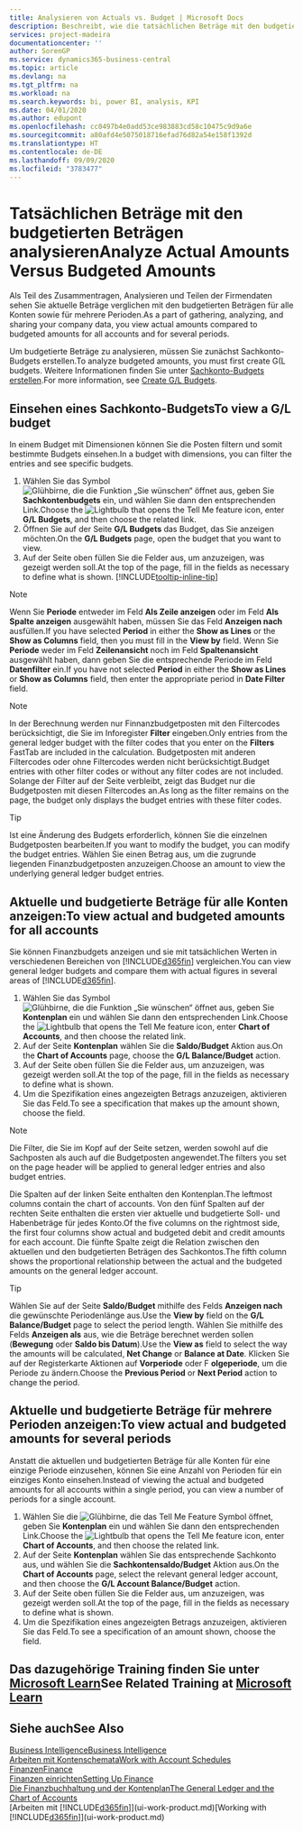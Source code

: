 ```yaml
---
title: Analysieren von Actuals vs. Budget | Microsoft Docs
description: Beschreibt, wie die tatsächlichen Beträge mit den budgetierten Beträgen analysiert werden.
services: project-madeira
documentationcenter: ''
author: SorenGP
ms.service: dynamics365-business-central
ms.topic: article
ms.devlang: na
ms.tgt_pltfrm: na
ms.workload: na
ms.search.keywords: bi, power BI, analysis, KPI
ms.date: 04/01/2020
ms.author: edupont
ms.openlocfilehash: cc0497b4e0add53ce983883cd58c10475c9d9a6e
ms.sourcegitcommit: a80afd4e5075018716efad76d82a54e158f1392d
ms.translationtype: HT
ms.contentlocale: de-DE
ms.lasthandoff: 09/09/2020
ms.locfileid: "3783477"
---
```

# <a name="analyze-actual-amounts-versus-budgeted-amounts"></a><span data-ttu-id="768b8-103">Tatsächlichen Beträge mit den budgetierten Beträgen analysieren</span><span class="sxs-lookup"><span data-stu-id="768b8-103">Analyze Actual Amounts Versus Budgeted Amounts</span></span>
<span data-ttu-id="768b8-104">Als Teil des Zusammentragen, Analysieren und Teilen der Firmendaten sehen Sie aktuelle Beträge verglichen mit den budgetierten Beträgen für alle Konten sowie für mehrere Perioden.</span><span class="sxs-lookup"><span data-stu-id="768b8-104">As a part of gathering, analyzing, and sharing your company data, you view actual amounts compared to budgeted amounts for all accounts and for several periods.</span></span>

<span data-ttu-id="768b8-105">Um budgetierte Beträge zu analysieren, müssen Sie zunächst Sachkonto-Budgets erstellen.</span><span class="sxs-lookup"><span data-stu-id="768b8-105">To analyze budgeted amounts, you must first create G(L budgets.</span></span> <span data-ttu-id="768b8-106">Weitere Informationen finden Sie unter [Sachkonto-Budgets erstellen](finance-how-create-budgets.md).</span><span class="sxs-lookup"><span data-stu-id="768b8-106">For more information, see [Create G/L Budgets](finance-how-create-budgets.md).</span></span>

## <a name="to-view-a-gl-budget"></a><span data-ttu-id="768b8-107">Einsehen eines Sachkonto-Budgets</span><span class="sxs-lookup"><span data-stu-id="768b8-107">To view a G/L budget</span></span>
<span data-ttu-id="768b8-108">In einem Budget mit Dimensionen können Sie die Posten filtern und somit bestimmte Budgets einsehen.</span><span class="sxs-lookup"><span data-stu-id="768b8-108">In a budget with dimensions, you can filter the entries and see specific budgets.</span></span>

1. <span data-ttu-id="768b8-109">Wählen Sie das Symbol ![Glühbirne, die die Funktion „Sie wünschen“ öffnet](media/ui-search/search_small.png "Was möchten Sie tun?") aus, geben Sie **Sachkontenbudgets** ein, und wählen Sie dann den entsprechenden Link.</span><span class="sxs-lookup"><span data-stu-id="768b8-109">Choose the ![Lightbulb that opens the Tell Me feature](media/ui-search/search_small.png "Tell me what you want to do") icon, enter **G/L Budgets**, and then choose the related link.</span></span>
2. <span data-ttu-id="768b8-110">Öffnen Sie auf der Seite **G/L Budgets** das Budget, das Sie anzeigen möchten.</span><span class="sxs-lookup"><span data-stu-id="768b8-110">On the **G/L Budgets** page, open the budget that you want to view.</span></span>  
3. <span data-ttu-id="768b8-111">Auf der Seite oben füllen Sie die Felder aus, um anzuzeigen, was gezeigt werden soll.</span><span class="sxs-lookup"><span data-stu-id="768b8-111">At the top of the page, fill in the fields as necessary to define what is shown.</span></span> [!INCLUDE[tooltip-inline-tip](includes/tooltip-inline-tip_md.md)]

> [!NOTE]  
>   <span data-ttu-id="768b8-112">Wenn Sie **Periode** entweder im Feld **Als Zeile anzeigen** oder im Feld **Als Spalte anzeigen** ausgewählt haben, müssen Sie das Feld **Anzeigen nach** ausfüllen.</span><span class="sxs-lookup"><span data-stu-id="768b8-112">If you have selected **Period** in either the **Show as Lines** or the **Show as Columns** field, then you must fill in the **View by** field.</span></span> <span data-ttu-id="768b8-113">Wenn Sie **Periode** weder im Feld **Zeilenansicht** noch im Feld **Spaltenansicht** ausgewählt haben, dann geben Sie die entsprechende Periode im Feld **Datenfilter** ein.</span><span class="sxs-lookup"><span data-stu-id="768b8-113">If you have not selected **Period** in either the **Show as Lines** or **Show as Columns** field, then enter the appropriate period in **Date Filter** field.</span></span>  

> [!NOTE]  
>   <span data-ttu-id="768b8-114">In der Berechnung werden nur Finnanzbudgetposten mit den Filtercodes berücksichtigt, die Sie im Inforegister **Filter** eingeben.</span><span class="sxs-lookup"><span data-stu-id="768b8-114">Only entries from the general ledger budget with the filter codes that you enter on the **Filters** FastTab are included in the calculation.</span></span> <span data-ttu-id="768b8-115">Budgetposten mit anderen Filtercodes oder ohne Filtercodes werden nicht berücksichtigt.</span><span class="sxs-lookup"><span data-stu-id="768b8-115">Budget entries with other filter codes or without any filter codes are not included.</span></span> <span data-ttu-id="768b8-116">Solange der Filter auf der Seite verbleibt, zeigt das Budget nur die Budgetposten mit diesen Filtercodes an.</span><span class="sxs-lookup"><span data-stu-id="768b8-116">As long as the filter remains on the page, the budget only displays the budget entries with these filter codes.</span></span>  

> [!TIP]  
>   <span data-ttu-id="768b8-117">Ist eine Änderung des Budgets erforderlich, können Sie die einzelnen Budgetposten bearbeiten.</span><span class="sxs-lookup"><span data-stu-id="768b8-117">If you want to modify the budget, you can modify the budget entries.</span></span> <span data-ttu-id="768b8-118">Wählen Sie einen Betrag aus, um die zugrunde liegenden Finanzbudgetposten anzuzeigen.</span><span class="sxs-lookup"><span data-stu-id="768b8-118">Choose an amount to view the underlying general ledger budget entries.</span></span>

## <a name="to-view-actual-and-budgeted-amounts-for-all-accounts"></a><span data-ttu-id="768b8-119">Aktuelle und budgetierte Beträge für alle Konten anzeigen:</span><span class="sxs-lookup"><span data-stu-id="768b8-119">To view actual and budgeted amounts for all accounts</span></span>  
<span data-ttu-id="768b8-120">Sie können Finanzbudgets anzeigen und sie mit tatsächlichen Werten in verschiedenen Bereichen von [!INCLUDE[d365fin](includes/d365fin_md.md)] vergleichen.</span><span class="sxs-lookup"><span data-stu-id="768b8-120">You can view general ledger budgets and compare them with actual figures in several areas of [!INCLUDE[d365fin](includes/d365fin_md.md)].</span></span>

1. <span data-ttu-id="768b8-121">Wählen Sie das Symbol ![Glühbirne, die die Funktion „Sie wünschen“ öffnet](media/ui-search/search_small.png "Was möchten Sie tun?") aus, geben Sie **Kontenplan** ein und wählen Sie dann den entsprechenden Link.</span><span class="sxs-lookup"><span data-stu-id="768b8-121">Choose the ![Lightbulb that opens the Tell Me feature](media/ui-search/search_small.png "Tell me what you want to do") icon, enter **Chart of Accounts**, and then choose the related link.</span></span>  
2. <span data-ttu-id="768b8-122">Auf der Seite **Kontenplan** wählen Sie die **Saldo/Budget** Aktion aus.</span><span class="sxs-lookup"><span data-stu-id="768b8-122">On the **Chart of Accounts** page, choose the **G/L Balance/Budget** action.</span></span>
3. <span data-ttu-id="768b8-123">Auf der Seite oben füllen Sie die Felder aus, um anzuzeigen, was gezeigt werden soll.</span><span class="sxs-lookup"><span data-stu-id="768b8-123">At the top of the page, fill in the fields as necessary to define what is shown.</span></span>  
4. <span data-ttu-id="768b8-124">Um die Spezifikation eines angezeigten Betrags anzuzeigen, aktivieren Sie das Feld.</span><span class="sxs-lookup"><span data-stu-id="768b8-124">To see a specification that makes up the amount shown, choose the field.</span></span>  

> [!NOTE]  
>   <span data-ttu-id="768b8-125">Die Filter, die Sie im Kopf auf der Seite setzen, werden sowohl auf die Sachposten als auch auf die Budgetposten angewendet.</span><span class="sxs-lookup"><span data-stu-id="768b8-125">The filters you set on the page header will be applied to general ledger entries and also budget entries.</span></span>

<span data-ttu-id="768b8-126">Die Spalten auf der linken Seite enthalten den Kontenplan.</span><span class="sxs-lookup"><span data-stu-id="768b8-126">The leftmost columns contain the chart of accounts.</span></span> <span data-ttu-id="768b8-127">Von den fünf Spalten auf der rechten Seite enthalten die ersten vier aktuelle und budgetierte Soll- und Habenbeträge für jedes Konto.</span><span class="sxs-lookup"><span data-stu-id="768b8-127">Of the five columns on the rightmost side, the first four columns show actual and budgeted debit and credit amounts for each account.</span></span> <span data-ttu-id="768b8-128">Die fünfte Spalte zeigt die Relation zwischen den aktuellen und den budgetierten Beträgen des Sachkontos.</span><span class="sxs-lookup"><span data-stu-id="768b8-128">The fifth column shows the proportional relationship between the actual and the budgeted amounts on the general ledger account.</span></span>  

> [!TIP]  
>   <span data-ttu-id="768b8-129">Wählen Sie auf der Seite **Saldo/Budget** mithilfe des Felds **Anzeigen nach** die gewünschte Periodenlänge aus.</span><span class="sxs-lookup"><span data-stu-id="768b8-129">Use the **View by** field on the **G/L Balance/Budget** page to select the period length.</span></span> <span data-ttu-id="768b8-130">Wählen Sie mithilfe des Felds **Anzeigen als** aus, wie die Beträge berechnet werden sollen (**Bewegung** oder **Saldo bis Datum**).</span><span class="sxs-lookup"><span data-stu-id="768b8-130">Use the **View as** field to select the way the amounts will be calculated, **Net Change** or **Balance at Date**.</span></span> <span data-ttu-id="768b8-131">Klicken Sie auf der Registerkarte Aktionen auf **Vorperiode** oder F **olgeperiode**, um die Periode zu ändern.</span><span class="sxs-lookup"><span data-stu-id="768b8-131">Choose the **Previous Period** or **Next Period** action to change the period.</span></span>  

## <a name="to-view-actual-and-budgeted-amounts-for-several-periods"></a><span data-ttu-id="768b8-132">Aktuelle und budgetierte Beträge für mehrere Perioden anzeigen:</span><span class="sxs-lookup"><span data-stu-id="768b8-132">To view actual and budgeted amounts for several periods</span></span>  
<span data-ttu-id="768b8-133">Anstatt die aktuellen und budgetierten Beträge für alle Konten für eine einzige Periode einzusehen, können Sie eine Anzahl von Perioden für ein einziges Konto einsehen.</span><span class="sxs-lookup"><span data-stu-id="768b8-133">Instead of viewing the actual and budgeted amounts for all accounts within a single period, you can view a number of periods for a single account.</span></span>  

1. <span data-ttu-id="768b8-134">Wählen Sie die ![Glühbirne, die das Tell Me Feature](media/ui-search/search_small.png "Tell Me-Funktion") Symbol öffnet, geben Sie **Kontenplan** ein und wählen Sie dann den entsprechenden Link.</span><span class="sxs-lookup"><span data-stu-id="768b8-134">Choose the ![Lightbulb that opens the Tell Me feature](media/ui-search/search_small.png "Tell me what you want to do") icon, enter **Chart of Accounts**, and then choose the related link.</span></span>  
2. <span data-ttu-id="768b8-135">Auf der Seite **Kontenplan** wählen Sie das entsprechende Sachkonto aus, und wählen Sie die **Sachkontensaldo/Budget** Aktion aus.</span><span class="sxs-lookup"><span data-stu-id="768b8-135">On the **Chart of Accounts** page, select the relevant general ledger account, and then choose the **G/L Account Balance/Budget** action.</span></span>  
3. <span data-ttu-id="768b8-136">Auf der Seite oben füllen Sie die Felder aus, um anzuzeigen, was gezeigt werden soll.</span><span class="sxs-lookup"><span data-stu-id="768b8-136">At the top of the page, fill in the fields as necessary to define what is shown.</span></span>   
4. <span data-ttu-id="768b8-137">Um die Spezifikation eines angezeigten Betrags anzuzeigen, aktivieren Sie das Feld.</span><span class="sxs-lookup"><span data-stu-id="768b8-137">To see a specification of an amount shown, choose the field.</span></span>  

## <a name="see-related-training-at-microsoft-learn"></a><span data-ttu-id="768b8-138">Das dazugehörige Training finden Sie unter [Microsoft Learn](/learn/modules/budgets-exchange-rates-dynamics-365-business-central/index)</span><span class="sxs-lookup"><span data-stu-id="768b8-138">See Related Training at [Microsoft Learn](/learn/modules/budgets-exchange-rates-dynamics-365-business-central/index)</span></span>

## <a name="see-also"></a><span data-ttu-id="768b8-139">Siehe auch</span><span class="sxs-lookup"><span data-stu-id="768b8-139">See Also</span></span>
[<span data-ttu-id="768b8-140">Business Intelligence</span><span class="sxs-lookup"><span data-stu-id="768b8-140">Business Intelligence</span></span>](bi.md)  
[<span data-ttu-id="768b8-141">Arbeiten mit Kontenschemata</span><span class="sxs-lookup"><span data-stu-id="768b8-141">Work with Account Schedules</span></span>](bi-how-work-account-schedule.md)  
[<span data-ttu-id="768b8-142">Finanzen</span><span class="sxs-lookup"><span data-stu-id="768b8-142">Finance</span></span>](finance.md)  
[<span data-ttu-id="768b8-143">Finanzen einrichten</span><span class="sxs-lookup"><span data-stu-id="768b8-143">Setting Up Finance</span></span>](finance-setup-finance.md)  
[<span data-ttu-id="768b8-144">Die Finanzbuchhaltung und der Kontenplan</span><span class="sxs-lookup"><span data-stu-id="768b8-144">The General Ledger and the Chart of Accounts</span></span>](finance-general-ledger.md)  
<span data-ttu-id="768b8-145">[Arbeiten mit [!INCLUDE[d365fin](includes/d365fin_md.md)]](ui-work-product.md)</span><span class="sxs-lookup"><span data-stu-id="768b8-145">[Working with [!INCLUDE[d365fin](includes/d365fin_md.md)]](ui-work-product.md)</span></span>  
